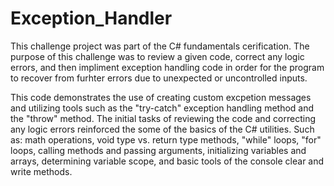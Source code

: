 # Exception_Handler

This challenge project was part of the C# fundamentals cerification. The purpose of this challenge was to review a given code, correct any logic errors, and then impliment exception handling code in order for the program to recover from furhter errors due to unexpected or uncontrolled inputs.

This code demonstrates the use of creating custom excpetion messages and utilizing tools such as the "try-catch" exception handling method and the "throw" method. The initial tasks of reviewing the code and correcting any logic errors reinforced the some of the basics of the C# utilities. Such as: math operations, void type vs. return type methods, "while" loops, "for" loops, calling methods and passing arguments, initializing variables and arrays, determining variable scope, and basic tools of the console clear and write methods.
